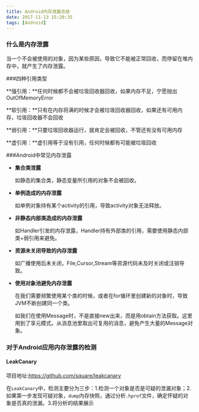 ```yaml
---
title: Android内存泄露总结
date: 2017-11-13 15:20:35
tags: [Android]
---
```


### 什么是内存泄露

当一个不会被使用的对象，因为某些原因，导致它不能被正常回收，而停留在堆内存中，就产生了内存泄露。

###四种引用类型

**强引用：**任何时候都不会被垃圾回收器回收，如果内存不足，宁愿抛出OutOfMemoryError

**软引用：**只有在内存将满的时候才会被垃圾回收器回收，如果还有可用内存，垃圾回收器不会回收

**弱引用：**只要垃圾回收器运行，就肯定会被回收，不管还有没有可用内存

**虚引用：**虚引用等于没有引用，任何时候都有可能被垃圾回收

###Android中常见内存泄露

* **集合类泄露**

  如静态的集合类，静态变量所引用的对象不会被回收。

* **单例造成的内存泄露**

  如单例对象持有某个activity的引用，导致activity对象无法释放。

* **非静态内部类造成的内存泄露**

  如Handler引发的内存泄露，Handler持有外部类的引用，需要使用静态内部类+弱引用来避免。

* **资源未关闭导致的内存泄露**

  如广播使用后未关闭，File,Cursor,Stream等资源代码未及时关闭或注销导致。

* **使用对象池避免内存泄露**

  在我们需要频繁使用某个类的时候，或者在for循环里创建新的对象时，导致JVM不断创建同一个类。

  如我们在使用Message时，不是直接new出来，而是用obtain方法获取。这里用到了享元模式。从消息池里取出可复用的消息，避免产生大量的Message对象。

### 对于Android应用内存泄露的检测

#### LeakCanary 

项目地址:https://github.com/square/leakcanary

在`LeakCanary`中，检测主要分为三步：1.检测一个对象是否是可疑的泄漏对象；2.如果第一步发现可疑对象，`dump`内存快照，通过分析`.hprof`文件，确定怀疑的对象是否真的泄漏。3.将分析的结果展示